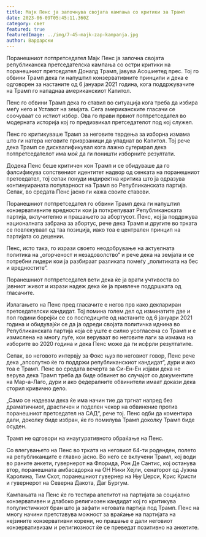 ```yaml
---
title: Мајк Пенс ја започнува својата кампања со критики за Трамп
date: 2023-06-09T05:45:11.360Z
category: свет
featured: true
featuredImage: ../img/7-45-majk-zap-kampanja.jpg
author: Вардарски
---
```

Поранешниот потпретседател Мајк Пенс ја започна својата републиканска претседателска кампања со остри критики на поранешниот претседател Доналд Трамп, јавува Асошиетед прес. Тој го обвини Трамп дека ги напуштил конзервативните принципи и дека е одговорен за настаните од 6 јануари 2021 година, кога поддржувачите на Трамп го нападнаа американскиот Капитол.

Пенс го обвини Трамп дека го ставил во ситуација кога треба да избира меѓу него и Уставот на земјата. Сега американските гласачи се соочуваат со истиот избор. Ова го прави првиот потпретседател во модерната историја кој го предизвикал претседателот под кој служел.

Пенс го критикуваше Трамп за неговите тврдења за изборна измама што ги натера неговите приврзаници да упаднат во Капитол. Тој рече дека Трамп се дисквалификувал кога лажно сугерирал дека потпретседателот има моќ да ги поништи изборните резултати.

Додека Пенс беше критичен кон Трамп и се обидуваше да го фалсификува сопствениот идентитет надвор од сенката на поранешниот претседател, тој сепак понуди индиректна критика што ја одразува континуираната популарност на Трамп во Републиканската партија. Сепак, во средата Пенс јасно ги кажа своите ставови.

Поранешниот потпретседател го обвини Трамп дека ги напуштил конзервативните вредности кои ја поткрепуваат Републиканската партија, вклучително и прашањето за абортусот. Пенс, кој ја поддржува националната забрана за абортус, рече дека Трамп и другите во трката се повлекуваат од таа позиција, иако тоа е централен принцип на партијата со децении.

Пенс, исто така, го изрази своето неодобрување на актуелната политика на „огорченост и незадоволство“ и рече дека на земјата и се потребни лидери кои ја разбираат разликата помеѓу „политиката на бес и вредностите“.

Поранешниот потпретседател вети дека ќе ја врати учтивоста во јавниот живот и изрази надеж дека ќе ја привлече поддршката од гласачите.

Излагањето на Пенс пред гласачите е негов прв како деклариран претседателски кандидат. Тој помина голем дел од изминатите две и пол години борејќи се со последиците од настаните од 6 јануари 2021 година и обидувајќи се да ја одреди својата политичка иднина во Републиканската партија која сè уште е силно усогласена со Трамп и е измислена на многу луѓе, кои веруваат во неговите лаги за измама на изборите во 2020 година и дека Пенс може да ги исфрли резултатите.

Сепак, во неговото интервју за Фокс њуз по неговиот говор, Пенс рече дека „апсолутно ќе го поддржи републиканскиот кандидат“, дури и ако тоа е Трамп. Пенс во средата вечерта за Си-Ен-Ен изјави дека не верува дека Трамп треба да биде обвинет во случајот со документите на Мар-а-Лаго, дури и ако федералните обвинители имаат докази дека сторил кривично дело.

„Само се надевам дека ќе има начин тие да тргнат напред без драматичниот, драстичен и поделен чекор на обвинение против поранешниот претседател на САД“, рече тој. Пенс одби да коментира дали, доколку биде избран, ќе го помилува Трамп доколку Трамп биде осуден.

Трамп не одговори на инаугуративното обраќање на Пенс.

Со влегувањето на Пенс во трката на неговиот 64-ти роденден, полето на републиканците е главно јасно. Во него се вклучени Трамп, кој води во раните анкети, гувернерот на Флорида, Рон Де Сантис, кој останува втор, поранешната амбасадорка на ОН Ники Хејли, сенаторот од Јужна Каролина, Тим Скот, поранешниот гувернер на Њу Џерси, Крис Кристи и гувернерот на Северна Дакота, Даг Бургум.

Кампањата на Пенс ќе го тестира апетитот на партијата за социјално конзервативен и длабоко религиозен кандидат кој го критикува популистичкиот бран што ја зафати неговата партија под Трамп. Пенс на многу начини претставува можност за враќање на партијата на нејзините конзервативни корени, но прашање е дали неговиот конзервативизам и религиозност ќе се преведат позитивно на анкетите.